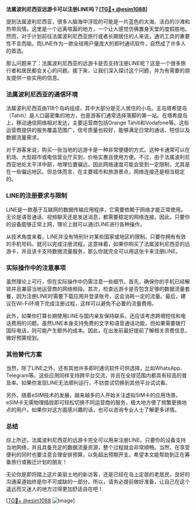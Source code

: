 **法属波利尼西亚远游卡可以注册LINE吗？[[TG💪+ @esim1088](https://t.me/s/esim1088)]**

提到法属波利尼西亚，很多人脑海中浮现的可能是一片蓝色的大海、洁白的沙滩和热带风情。这里是一个远离喧嚣的地方，一个让人感觉仿佛置身天堂的度假胜地。然而，对于计划前往法属波利尼西亚旅行或者长期居住的人来说，通讯工具的重要性不言而喻。而LINE作为一款全球用户量庞大的即时通讯软件，自然成了许多人的首选。

那么问题来了：法属波利尼西亚的远游卡是否支持注册LINE呢？这是一个很多旅行者和居民都会关心的问题。接下来，让我们深入探讨这个问题，并为有需要的朋友提供一些实用的信息。

### 法属波利尼西亚的通信环境

法属波利尼西亚由118个岛屿组成，其中大部分是无人居住的小岛。主岛塔希提岛（Tahiti）是人口最密集的地方，也是游客们通常选择落脚的第一站。在塔希提岛上，移动通信网络相对发达，主要运营商包括Orange Tahiti和Vodafone等。这些运营商提供的服务覆盖范围广，信号质量也较好，能够满足日常的通话、短信以及数据流量需求。

对于游客来说，购买一张当地的远游卡是一种非常便捷的方式。这种卡通常可以在机场、大型超市或电信营业厅买到，价格实惠且使用方便。不过，由于法属波利尼西亚地处太平洋中部，地理位置偏远，因此网络速度可能会受到一定限制，尤其是在一些偏远地区。但总体而言，在主要城市和旅游景点，网络连接还是相当稳定的。

### LINE的注册要求与限制

LINE是一款基于互联网的数据传输应用程序，它需要依赖于网络才能正常使用。无论是语音通话、视频聊天还是发送消息，都需要稳定的网络连接。因此，只要你的设备能够正常上网，理论上就可以通过LINE进行各种操作。

从技术角度来看，LINE并没有特别针对某些国家或地区的限制。只要你拥有有效的手机号码，就可以完成注册流程。这意味着，如果你购买了法属波利尼西亚的远游卡，并且该卡支持数据流量服务，那么你就完全可以用这张卡来注册LINE。

### 实际操作中的注意事项

虽然理论上可行，但在实际操作中仍需注意一些细节。首先，确保你的手机已经解锁并且兼容当地运营商的网络频段。其次，检查远游卡是否包含足够的数据流量套餐，因为注册LINE时需要下载应用并登录账号，这会消耗一定的流量。最后，建议在Wi-Fi环境下完成注册过程，这样可以避免不必要的流量费用。

此外，如果你打算长期使用LINE与国内亲友保持联系，还应该考虑跨境短信和电话费用的问题。虽然LINE本身支持免费的文字和语音通话功能，但如果需要拨打国际电话，则可能产生额外的成本。因此，在出发前最好提前了解相关资费信息，做好预算规划。

### 其他替代方案

当然，除了LINE之外，还有其他许多即时通讯软件可供选择，比如WhatsApp、Telegram等。这些应用同样支持跨平台交流，并且在全球范围内都具有较高的普及率。如果你发现LINE无法顺利运行，不妨尝试切换到其他平台试试看。

另外，随着eSIM技术的发展，越来越多的人开始关注虚拟SIM卡的应用场景。eSIM卡无需物理插拔即可轻松切换不同运营商的服务，极大地方便了频繁更换地点的用户。如果你对这方面感兴趣的话，也可以咨询专业人士了解更多详情。

### 总结

综上所述，法属波利尼西亚的远游卡完全可以用来注册LINE。只要你的设备支持当地网络，并且具备充足的数据流量资源，整个过程就会非常顺畅。当然，在享受便利的同时也要注意合理安排预算，以免超出预期开支。希望本文能帮助到正在筹备旅行或搬迁计划的朋友！

无论你是即将踏上这片美丽土地的新访客，还是已经在岛上定居的老居民，良好的沟通渠道始终是你不可或缺的一部分。所以，请务必提前做好准备，让自己在这个遥远而又迷人的地方过得更加舒适自在吧！

[[TG💪+ @esim1088](https://t.me/s/esim1088) ![Image](https://i.postimg.cc/4NQfJmqS/Snipaste-2025-05-13-00-14-12.png)]